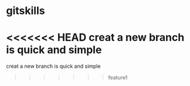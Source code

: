 # gitskills
<<<<<<< HEAD
creat a new branch is quick and simple
=======
creat a new branch is quick and simple
>>>>>>> feature1
